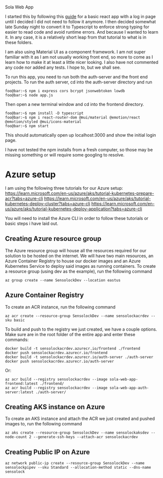 Sola Web App

I started this by following this [guide](https://clerk.com/blog/building-a-react-login-page-template) for a basic react app with a log in page until I decided I did not need to follow it anymore. I then decided somewhat late Sunday night to convert it to Typescript to enforce strong typing for easier to read code and avoid runtime errors. And because I wanted to learn it. In any case, it is a relatively short leap from that tutorial to what is in these folders.

I am also using Material UI as a component framework. I am not super familiar with it as I am not usually working front end, so more to come as I learn how to make it at least a little nicer looking. I also have not commented any code nor added any tests. I hope to, but we shall see. 

To run this app, you need to run both the auth-server and the front end projects. To run the auth server, cd into the auth-server directory and run 
```console
foo@bar:~$ npm i express cors bcrypt jsonwebtoken lowdb 
foo@bar:~$ node app.js
```

Then open a new terminal window and cd into the frontend directory.

```console
foo@bar:~$ npm install -D typescript
foo@bar:~$ npm i react-router-dom @mui/material @emotion/react @emotion/styled @mui/icons-material
foo@bar:~$ npm start
```

This should automatically open up localhost:3000 and show the initial login page.

I have not tested the npm installs from a fresh computer, so those may be missing something or will require some googling to resolve.

# Azure setup
I am using the following three tutorials for our Azure setup:
https://learn.microsoft.com/en-us/azure/aks/tutorial-kubernetes-prepare-acr?tabs=azure-cli
https://learn.microsoft.com/en-us/azure/aks/tutorial-kubernetes-deploy-cluster?tabs=azure-cli
https://learn.microsoft.com/en-us/azure/aks/tutorial-kubernetes-deploy-application?tabs=azure-cli

You will need to install the Azure CLI in order to follow these tutorials or basic steps i have laid out.

## Creating Azure resource group
The Azure resource group will house all the resources required for our solution to be hosted on the internet. We will have two main resources, an Azure Container Registry to house our docker images and an Azure Kubernetes Service to deploy said images as running containers.  To create a resource group (using dev as the example), run the following command
```console
az group create --name SensolockDev --location eastus
```


## Azure Container Registry
To create an ACR instance, run the following command
```console
az acr create --resource-group SensolockDev --name sensolockacrdev --sku basic
```

To build and push to the registry we just created, we have a couple options. Make sure are in the root folder of the entire app and enter these commands:
```console
docker build -t sensolockacrdev.azurecr.io/frontend ./frontend
docker push sensolockacrdev.azurecr.io/frontend
docker build -t sensolockacrdev.azurecr.io/auth-server ./auth-server
docker push sensolockacrdev.azurecr.io/auth-server
```
Or:
```console
az acr build --registry sensolockacrdev --image sola-web-app-frontend:latest ./frontend/
az acr build --registry sensolockacrdev --image sola-web-app-auth-server:latest ./auth-server/
```

## Creating AKS instance on Azure
To create an AKS instance and attach the ACR we just created and pushed images to, run the following command
```console
az aks create --resource-group SensolockDev --name sensolockaksdev --node-count 2 --generate-ssh-keys --attach-acr sensolockacrdev
```

## Creating Public IP on Azure
```console
az network public-ip create --resource-group SensolockDev --name sensolockpipev --sku Standard --allocation-method static --dns-name sensolock
```
